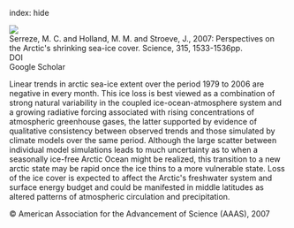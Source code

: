 index: hide

<div class="Citation">
    <div class="Citation-thumb CitationThumb-linked"  data-href="https://doi.org/10.1126/science.1139426">
      <img src="https://static.claimspace.cloud/climate-study-static/refs/thumbs/10/Serreze_et_al_2007-thumb.png" />
    </div>

  <div class="Citation-body">
    <div class="Citation-text">Serreze, M. C. and Holland, M. M. and Stroeve, J., 2007: Perspectives on the Arctic's shrinking sea-ice cover. <span class="Article-journal">Science, </span><span class="Article-volume">315, </span>1533-1536pp.</div>
    <div class="Citation-links">
      <div class="CitationLink" data-href="https://doi.org/10.1126/science.1139426">
        <div class="CitationLink-icon CitationLink-Doi"></div>
        <div class="CitationLink-text">DOI</div>
      </div>
      <div class="CitationLink" data-href="https://scholar.google.com/scholar?q=10.1126/science.1139426">
        <div class="CitationLink-icon CitationLink-Scholar"></div>
        <div class="CitationLink-text">Google Scholar</div>
      </div>
    </div>
  </div>
</div>

Linear trends in arctic sea-ice extent over the period 1979 to 2006 are negative in every month. This ice loss is best viewed as a combination of strong natural variability in the coupled ice-ocean-atmosphere system and a growing radiative forcing associated with rising concentrations of atmospheric greenhouse gases, the latter supported by evidence of qualitative consistency between observed trends and those simulated by climate models over the same period. Although the large scatter between individual model simulations leads to much uncertainty as to when a seasonally ice-free Arctic Ocean might be realized, this transition to a new arctic state may be rapid once the ice thins to a more vulnerable state. Loss of the ice cover is expected to affect the Arctic's freshwater system and surface energy budget and could be manifested in middle latitudes as altered patterns of atmospheric circulation and precipitation.

<div class="Citation-copy">
&copy; American Association for the Advancement of Science (AAAS), 2007
</div>